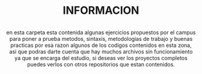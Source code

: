 <h1 align="center">INFORMACION</h1>

<img align="center" scr="https://github.com/JuanDavidEscalanteCastaneda-Campus/Auto_study_routes_creator/blob/main/backend.png?raw=true">

<p align="center">en esta carpeta esta contenida algunas ejercicios propuestos por el campus para poner a prueba metodos, sintaxis, metodologias de trabajo y buenas practicas por esa  razon algunos de los codigos contenidos en esta zona, asi que podras darte cuenta que hay muchos archivos sin funcionamiento ya que se encarga del estudio, si deseas ver los proyectos completos puedes verlos con otros repositorios que estan contenidos.</p>